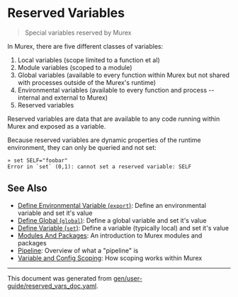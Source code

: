 # Reserved Variables

> Special variables reserved by Murex

In Murex, there are five different classes of variables:
1. Local variables (scope limited to a function et al)
2. Module variables (scoped to a module)
3. Global variables (available to every function within Murex but not shared
    with processes outside of the Murex's runtime)
4. Environmental variables (available to every function and process -- internal
    and external to Murex)
5. Reserved variables

Reserved variables are data that are available to any code running within
Murex and exposed as a variable.

Because reserved variables are dynamic properties of the runtime environment,
they can only be queried and not set:

```
» set SELF="foobar"
Error in `set` (0,1): cannot set a reserved variable: SELF
```

## See Also

* [Define Environmental Variable (`export`)](../commands/export.md):
  Define an environmental variable and set it's value
* [Define Global (`global`)](../commands/global.md):
  Define a global variable and set it's value
* [Define Variable (`set`)](../commands/set.md):
  Define a variable (typically local) and set it's value
* [Modules And Packages](../user-guide/modules.md):
  An introduction to Murex modules and packages
* [Pipeline](../user-guide/pipeline.md):
  Overview of what a "pipeline" is
* [Variable and Config Scoping](../user-guide/scoping.md):
  How scoping works within Murex

<hr/>

This document was generated from [gen/user-guide/reserved_vars_doc.yaml](https://github.com/lmorg/murex/blob/master/gen/user-guide/reserved_vars_doc.yaml).